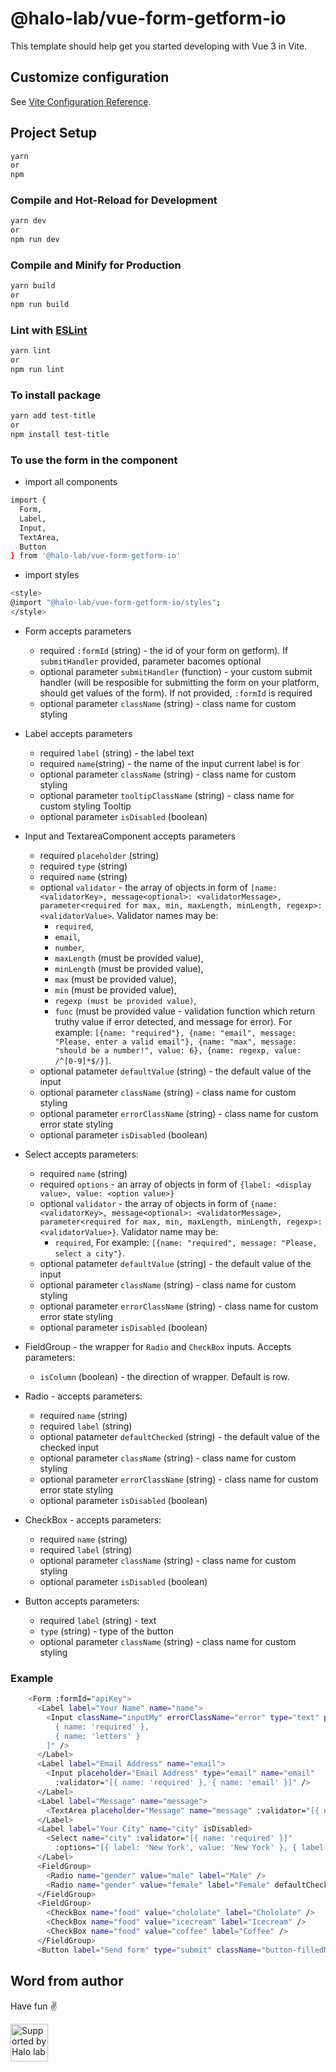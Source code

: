 # @halo-lab/vue-form-getform-io

This template should help get you started developing with Vue 3 in Vite.

## Customize configuration

See [Vite Configuration Reference](https://vitejs.dev/config/).

## Project Setup

```sh
yarn
or
npm
```

### Compile and Hot-Reload for Development

```sh
yarn dev
or
npm run dev
```

### Compile and Minify for Production

```sh
yarn build
or
npm run build
```

### Lint with [ESLint](https://eslint.org/)

```sh
yarn lint
or
npm run lint
```

### To install package

```sh
yarn add test-title
or
npm install test-title
```

### To use the form in the component

- import all components

```sh
import {
  Form,
  Label,
  Input,
  TextArea,
  Button
} from '@halo-lab/vue-form-getform-io'
```

- import styles

```sh
<style>
@import "@halo-lab/vue-form-getform-io/styles";
</style>
```

- Form accepts parameters

  - required `:formId` (string) - the id of your form on getform). If `submitHandler` provided, parameter bacomes optional
  - optional parameter `submitHandler` (function) - your custom submit handler (will be resposible for submitting the form on your platform, should get values of the form). If not provided, `:formId` is required
  - optional parameter `className` (string) - class name for custom styling

- Label accepts parameters

  - required `label` (string) - the label text
  - required `name`(string) - the name of the input current label is for
  - optional parameter `className` (string) - class name for custom styling
  - optional parameter `tooltipClassName` (string) - class name for custom styling Tooltip
  - optional parameter `isDisabled` (boolean)

- Input and TextareaComponent accepts parameters

  - required `placeholder` (string)
  - required `type` (string)
  - required `name` (string)
  - optional `validator` - the array of objects in form of `[name: <validatorKey>, message<optional>: <validatorMessage>, parameter<required for max, min, maxLength, minLength, regexp>: <validatorValue>`.
    Validator names may be:
    - `required`,
    - `email`,
    - `number`,
    - `maxLength` (must be provided value),
    - `minLength` (must be provided value),
    - `max` (must be provided value),
    - `min` (must be provided value),
    - `regexp (must be provided value)`,
    - `func` (must be provided value - validation function which return truthy value if error detected, and message for error).
      For example: `[{name: "required"}, {name: "email", message: "Please, enter a valid email"}, {name: "max", message: "should be a number!", value: 6}, {name: regexp, value: /^[0-9]*$/}]`.
  - optional patameter `defaultValue` (string) - the default value of the input
  - optional parameter `className` (string) - class name for custom styling
  - optional parameter `errorClassName` (string) - class name for custom error state styling
  - optional parameter `isDisabled` (boolean)

- Select accepts parameters:

  - required `name` (string)
  - required `options` - an array of objects in form of `{label: <display value>, value: <option value>}`
  - optional `validator` - the array of objects in form of `{name: <validatorKey>, message<optional>: <validatorMessage>, parameter<required for max, min, maxLength, minLength, regexp>: <validatorValue>}`.
    Validator name may be:
    - `required`,
      For example: `[{name: "required", message: "Please, select a city"}`.
  - optional patameter `defaultValue` (string) - the default value of the input
  - optional parameter `className` (string) - class name for custom styling
  - optional parameter `errorClassName` (string) - class name for custom error state styling
  - optional parameter `isDisabled` (boolean)

- FieldGroup - the wrapper for `Radio` and `CheckBox` inputs. Accepts parameters:

  - `isColumn` (boolean) - the direction of wrapper. Default is row.

- Radio - accepts parameters:

  - required `name` (string)
  - required `label` (string)
  - optional patameter `defaultChecked` (string) - the default value of the checked input
  - optional parameter `className` (string) - class name for custom styling
  - optional parameter `errorClassName` (string) - class name for custom error state styling
  - optional parameter `isDisabled` (boolean)

- CheckBox - accepts parameters:

  - required `name` (string)
  - required `label` (string)
  - optional parameter `className` (string) - class name for custom styling
  - optional parameter `isDisabled` (boolean)

- Button accepts parameters:
  - required `label` (string) - text
  - `type` (string) - type of the button
  - optional parameter `className` (string) - class name for custom styling

### Example

```sh
    <Form :formId="apiKey">
      <Label label="Your Name" name="name">
        <Input className="inputMy" errorClassName="error" type="text" placeholder="Your Name" name="name" :validator="[
          { name: 'required' },
          { name: 'letters' }
        ]" />
      </Label>
      <Label label="Email Address" name="email">
        <Input placeholder="Email Address" type="email" name="email"
          :validator="[{ name: 'required' }, { name: 'email' }]" />
      </Label>
      <Label label="Message" name="message">
        <TextArea placeholder="Message" name="message" :validator="[{ name: 'required' }]" />
      </Label>
      <Label label="Your City" name="city" isDisabled>
        <Select name="city" :validator="[{ name: 'required' }]"
          :options="[{ label: 'New York', value: 'New York' }, { label: 'Paris', value: 'Paris' }, { label: 'Kyiv', value: 'Kyiv' }]" />
      </Label>
      <FieldGroup>
        <Radio name="gender" value="male" label="Male" />
        <Radio name="gender" value="female" label="Female" defaultChecked />
      </FieldGroup>
      <FieldGroup>
        <CheckBox name="food" value="chololate" label="Chololate" />
        <CheckBox name="food" value="icecream" label="Icecream" />
        <CheckBox name="food" value="coffee" label="Coffee" />
      </FieldGroup>
      <Button label="Send form" type="submit" className="button-filledMy" />
```

## Word from author

Have fun ✌️

<a href="https://www.halo-lab.com/?utm_source=github">
  <img
    src="https://dgestran.sirv.com/Images/supported-by-halolab.png"
    alt="Supported by Halo lab"
    height="60"
  >
</a>
